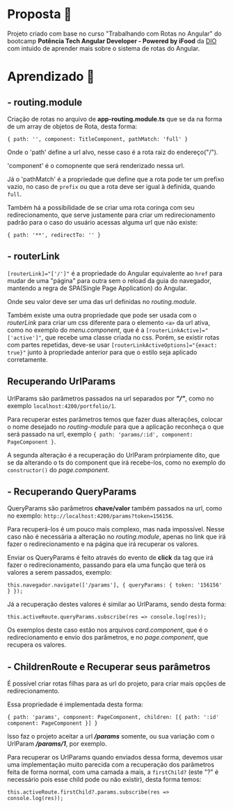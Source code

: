 # Proposta 🔑

Projeto criado com base no curso "Trabalhando com Rotas no Angular" do bootcamp **Potência Tech Angular Developer - Powered by iFood** da [DIO](https://www.dio.me) com intuido de aprender mais sobre o sistema de rotas do Angular.

# Aprendizado 📖

## - routing.module

Criação de rotas no arquivo de **app-routing.module.ts** que se da na forma de um array de objetos de Rota, desta forma:

`{ path: '', component: TitleComponent, pathMatch: 'full' }`

Onde o 'path' define a url alvo, nesse caso é a rota raiz do endereço("/").

'component' é o comopnente que será renderizado nessa url.

Já o 'pathMatch' é a propriedade que define que a rota pode ter um prefixo vazio, no caso de `prefix` ou que a rota deve ser igual à definida, quando `full`.

Também há a possibilidade de se criar uma rota coringa com seu redirecionamento, que serve justamente para criar um redirecionamento padrão para o caso do usuário acessas alguma url que não existe:

`{ path: '**', redirectTo: '' }`

## - routerLink

`[routerLink]="['/']"` é a propriedade do Angular equivalente ao `href` para mudar de uma "página" para outra sem o reload da guia do navegador, mantendo a regra de SPA(Single Page Application) do Angular.

Onde seu valor deve ser uma das url definidas no *routing.module*.

Também existe uma outra propriedade que pode ser usada com o *routerLink* para criar um css diferente para o elemento `<a>` da url ativa, como no exemplo do *menu.component*, que é a `[routerLinkActive]="['active']"`, que recebe uma classe criada no css. Porém, se existir rotas com partes repetidas, deve-se usar `[routerLinkActiveOptions]="{exact: true}"` junto à propriedade anterior para que o estilo seja aplicado corretamente.

## Recuperando UrlParams

UrlParams são parâmetros passados na url separados por ***"/"***, como no exemplo `localhost:4200/portfolio/1`.

Para recuperar estes parâmetros temos que fazer duas alterações, colocar o nome desejado no *routing-module* para que a aplicação reconheça o que será passado na url, exemplo `{ path: 'params/:id', component: PageComponent }`.

A segunda alteração é a recuperação do UrlParam prórpiamente dito, que se da alterando o ts do component que irá recebe-los, como no exemplo do `constructor()` do *page.component*.

## - Recuperando QueryParams

QueryParams são parâmetros **chave/valor** também passados na url, como no exemplo: `http://localhost:4200/params?token=156156`.

Para recuperá-los é um pouco mais complexo, mas nada impossível. Nesse caso não é necessária a alteração no *routing.module*, apenas no link que irá fazer o redirecionamento e na página que irá recuperar os valores.

Enviar os QueryParams é feito  através do evento de **click** da tag que irá fazer o redirecionamento, passando para ela uma função que terá os valores a serem passados, exemplo:

`this.navegador.navigate(['/params'], { queryParams: { token: '156156' } });`

Já a recuperação destes valores é similar ao UrlParams, sendo desta forma:

`this.activeRoute.queryParams.subscribe(res => console.log(res));`

Os exemplos deste caso estão nos arquivos *card.component*, que é o redirecionamento e envio dos parâmetros, e no *page.component*, que recupera os valores.

## - ChildrenRoute e Recuperar seus parâmetros

É possível criar rotas filhas para as url do projeto, para criar mais opções de redirecionamento.

Essa propriedade é implementada desta forma:

`{ path: 'params', component: PageComponent, children: [{ path: ':id' component: PageComponent }] }`

Isso faz o projeto aceitar a url ***/params*** somente, ou sua variação com o UrlParam ***/params/1***, por exemplo.

Para recuperar os UrlParams quando enviados dessa forma, devemos usar uma implementação muito parecida com a recuperação dos parâmetros feita de forma normal, com uma camada a mais, a `firstChild?` (este "?" é necessário pois esse child pode ou não existir), desta forma temos:

`this.activeRoute.firstChild?.params.subscribe(res => console.log(res));`
